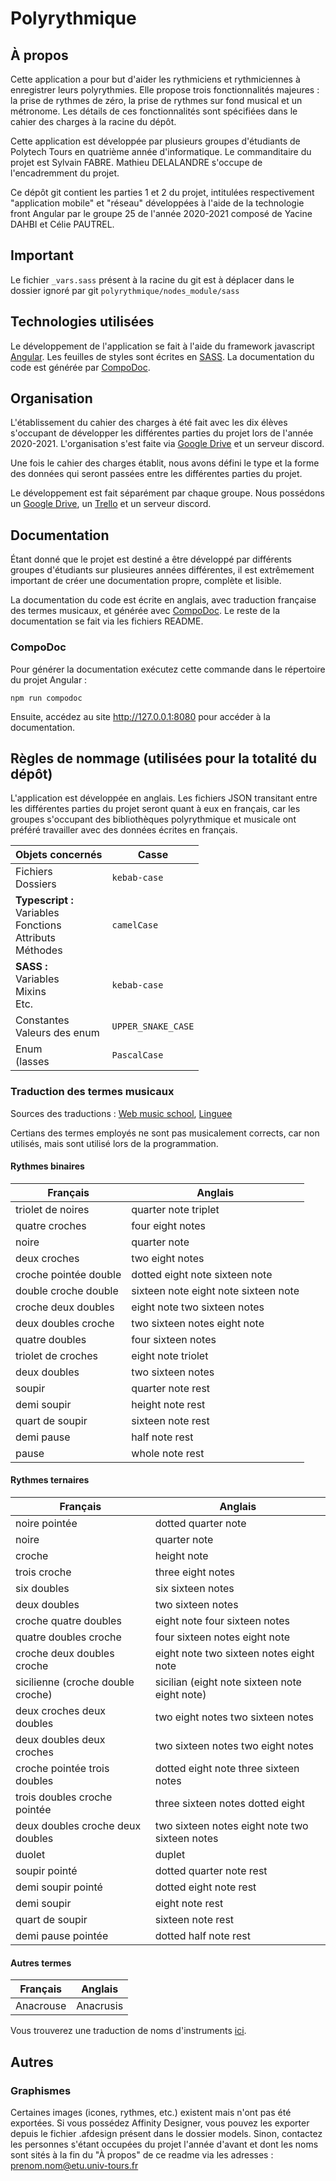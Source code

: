 # Polyrythmique


## À propos

Cette application a pour but d'aider les rythmiciens et rythmiciennes à enregistrer leurs polyrythmies.
Elle propose trois fonctionnalités majeures : la prise de rythmes de zéro, la prise de rythmes sur fond
musical et un métronome. Les détails de ces fonctionnalités sont spécifiées dans le cahier des charges à la racine du dépôt.

Cette application est développée par plusieurs groupes d'étudiants de Polytech Tours en quatrième année d'informatique. Le commanditaire du projet est Sylvain FABRE.
Mathieu DELALANDRE s'occupe de l'encadremment du projet.

Ce dépôt git contient les parties 1 et 2 du projet, intitulées respectivement "application mobile" et "réseau" développées
à l'aide de la technologie front Angular par le groupe 25 de l'année 2020-2021 composé de Yacine DAHBI et Célie PAUTREL.

## Important
Le fichier `_vars.sass` présent à la racine du git est à déplacer dans le dossier ignoré par git `polyrythmique/nodes_module/sass`

## Technologies utilisées

Le développement de l'application se fait à l'aide du framework javascript <a href="https://angular.io">Angular</a>.
Les feuilles de styles sont écrites en <a href="https://sass-lang.com">SASS</a>. La documentation du code est générée par <a href="https://compodoc.app">CompoDoc</a>.


## Organisation

L'établissement du cahier des charges à été fait avec les dix élèves s'occupant de développer les différentes parties du projet lors de l'année 2020-2021. L'organisation s'est faite via <a href="https://drive.google.com/drive/u/0/folders/1AaT02hcMIAUH1brQZjQVty9p-RlhUltc">Google Drive</a> et un serveur discord.

Une fois le cahier des charges établit, nous avons défini le type et la forme des données qui seront passées entre les différentes parties du projet.

Le développement est fait séparément par chaque groupe. Nous possédons un <a href="https://drive.google.com/drive/u/0/folders/1hZ3fyTK6NMRb3P3QUoIZ0C5QQG39dSzV">Google Drive</a>,
un <a href="https://trello.com/b/707qIlIW/polyrythmique">Trello</a> et un serveur discord.


## Documentation

Étant donné que le projet est destiné a être développé par différents groupes d'étudiants sur plusieures années différentes, il est extrêmement important de créer une documentation propre, complète et lisible.

La documentation du code est écrite en anglais, avec traduction française des termes musicaux, et générée avec <a href="https://compodoc.app">CompoDoc</a>. Le reste de la documentation se fait via les fichiers README.

### CompoDoc

Pour générer la documentation exécutez cette commande dans le répertoire du projet Angular :

```
npm run compodoc
```
Ensuite, accédez au site http://127.0.0.1:8080 pour accéder à la documentation.


## Règles de nommage (utilisées pour la totalité du dépôt)
L'application est développée en anglais.
Les fichiers JSON transitant entre les différentes parties du projet seront quant à eux en français, car les groupes s'occupant des bibliothèques polyrythmique et musicale ont préféré travailler avec des données écrites en français.

| Objets concernés | Casse |
| ---------------- | ----- |
| Fichiers<br />Dossiers | `kebab-case` |
| **Typescript :**<br />Variables<br />Fonctions<br />Attributs<br />Méthodes | `camelCase` |
| **SASS :**<br />Variables<br />Mixins<br />Etc. | `kebab-case` |
| Constantes<br />Valeurs des enum | `UPPER_SNAKE_CASE` |
| Enum<br />(lasses | `PascalCase` |

### Traduction des termes musicaux

Sources des traductions : [Web music school](https://web-music-school.fr/traduction-musicale/), [Linguee](https://www.linguee.fr/francais-anglais/traduction/)

Certians des termes employés ne sont pas musicalement corrects, car non utilisés, mais sont utilisé lors de la programmation.

#### Rythmes binaires

Français | Anglais
-------- | -------
triolet de noires                 | quarter note triplet
quatre croches                    | four eight notes
noire                             | quarter note
deux croches                      | two eight notes
croche pointée double             | dotted eight note sixteen note
double croche double              | sixteen note eight note sixteen note
croche deux doubles               | eight note two sixteen notes
deux doubles croche               | two sixteen notes eight note
quatre doubles                    | four sixteen notes
triolet de croches                | eight note triolet
deux doubles                      | two sixteen notes
soupir                            | quarter note rest
demi soupir                       | height note rest
quart de soupir                   | sixteen note rest
demi pause                        | half note rest
pause                             | whole note rest


#### Rythmes ternaires

Français | Anglais
-------- | -------
noire pointée                     | dotted quarter note
noire                             | quarter note
croche                            | height note
trois croche                      | three eight notes
six doubles                       | six sixteen notes
deux doubles                      | two sixteen notes
croche quatre doubles             | eight note four sixteen notes
quatre doubles croche             | four sixteen notes eight note
croche deux doubles croche        | eight note two sixteen notes eight note
sicilienne (croche double croche) | sicilian (eight note sixteen note eight note)
deux croches deux doubles         | two eight notes two sixteen notes
deux doubles deux croches         | two sixteen notes two eight notes
croche pointée trois doubles      | dotted eight note three sixteen notes
trois doubles croche pointée      | three sixteen notes dotted eight
deux doubles croche deux doubles  | two sixteen notes eight note two sixteen notes
duolet                            | duplet
soupir pointé                     | dotted quarter note rest
demi soupir pointé                | dotted eight note rest
demi soupir                       | eight note rest
quart de soupir                   | sixteen note rest
demi pause pointée                | dotted half note rest


#### Autres termes

Français | Anglais
-------- | -------
Anacrouse | Anacrusis

Vous trouverez une traduction de noms d'instruments [ici](https://wallstreetenglish.fr/fiches-anglais/vocabulaire/instruments-musique-en-anglais).


## Autres

### Graphismes

Certaines images (icones, rythmes, etc.) existent mais n'ont pas été exportées. Si vous possédez Affinity Designer, vous pouvez les exporter depuis le fichier .afdesign présent dans le dossier models. Sinon, contactez les personnes s'étant occupées du projet l'année d'avant et dont les noms sont sités à la fin du "À propos" de ce readme via les adresses : prenom.nom@etu.univ-tours.fr
